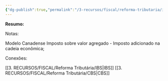 ```yaml
---
{"dg-publish":true,"permalink":"/3-recursos/fiscal/reforma-tributaria/iva-dual/","dgPassFrontmatter":true,"created":"2025-08-14T08:59:56.548-03:00","updated":"2025-08-21T22:13:54.384-03:00"}
---
```


**Resumo:**


Notas:


Modelo Canadense
Imposto sobre valor agregado - Imposto adicionado na cadeia econômica;

Conexões:

[[3. RECURSOS/FISCAL/Reforma Tributária/IBS\|IBS]]
[[3. RECURSOS/FISCAL/Reforma Tributária/CBS\|CBS]]